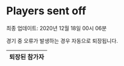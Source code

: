 # Players sent off
최종 업데이트: 2020년 12월 18일 00시 06분


경기 중 오류가 발생하는 경우 자동으로 퇴장됩니다.


| 퇴장된 참가자 |
|:---:|